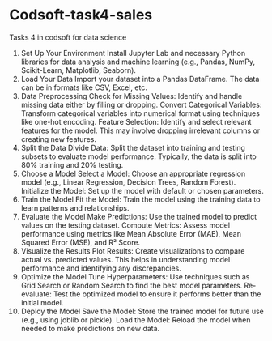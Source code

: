 # Codsoft-task4-sales
Tasks 4 in codsoft for data science

1. Set Up Your Environment
Install Jupyter Lab and necessary Python libraries for data analysis and machine learning (e.g., Pandas, NumPy, Scikit-Learn, Matplotlib, Seaborn).
2. Load Your Data
Import your dataset into a Pandas DataFrame. The data can be in formats like CSV, Excel, etc.
3. Data Preprocessing
Check for Missing Values: Identify and handle missing data either by filling or dropping.
Convert Categorical Variables: Transform categorical variables into numerical format using techniques like one-hot encoding.
Feature Selection: Identify and select relevant features for the model. This may involve dropping irrelevant columns or creating new features.
4. Split the Data
Divide Data: Split the dataset into training and testing subsets to evaluate model performance. Typically, the data is split into 80% training and 20% testing.
5. Choose a Model
Select a Model: Choose an appropriate regression model (e.g., Linear Regression, Decision Trees, Random Forest).
Initialize the Model: Set up the model with default or chosen parameters.
6. Train the Model
Fit the Model: Train the model using the training data to learn patterns and relationships.
7. Evaluate the Model
Make Predictions: Use the trained model to predict values on the testing dataset.
Compute Metrics: Assess model performance using metrics like Mean Absolute Error (MAE), Mean Squared Error (MSE), and R² Score.
8. Visualize the Results
Plot Results: Create visualizations to compare actual vs. predicted values. This helps in understanding model performance and identifying any discrepancies.
9. Optimize the Model
Tune Hyperparameters: Use techniques such as Grid Search or Random Search to find the best model parameters.
Re-evaluate: Test the optimized model to ensure it performs better than the initial model.
10. Deploy the Model
Save the Model: Store the trained model for future use (e.g., using joblib or pickle).
Load the Model: Reload the model when needed to make predictions on new data.

